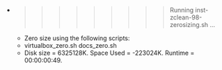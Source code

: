 * >>>>>>>>> Running inst-zclean-98-zerosizing.sh ...
  * Zero size using the following scripts:
  * virtualbox_zero.sh docs_zero.sh
  * Disk size = 6325128K. Space Used = -223024K. Runtime = 00:00:00:49.
